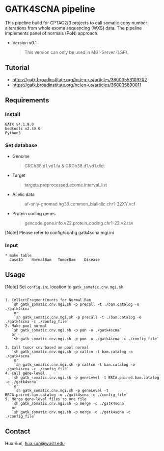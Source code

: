GATK4SCNA pipeline
==================

This pipeline build for CPTAC2/3 projects to call somatic copy number alterations from  whole exome sequencing (WXS) data. The pipeline implements panel of normals (PoN) approach.


* Version v0.1
	
	> This version can only be used in MGI-Server (LSF).


Tutorial
---------------
* https://gatk.broadinstitute.org/hc/en-us/articles/360035531092#2
* https://gatk.broadinstitute.org/hc/en-us/articles/360035890011

Requirements
-------------

### Install

```
GATK v4.1.9.0
bedtools v2.30.0
Python3
```

### Set database

* Genome

	> GRCh38.d1.vd1.fa & GRCh38.d1.vd1.dict

* Target

	> targets.preprocessed.exome.interval_list
	
* Allelic data

	> af-only-gnomad.hg38.common_biallelic.chr1-22XY.vcf

* Protein coding genes

	> gencode.gene.info.v22.protein_coding.chr1-22.v2.tsv


[Note] Please refer to config/config.gatk4scna.mgi.ini


### Input

```
* make table
  CaseID	NormalBam	TumorBam	Disease
```



Usage
-------

[Note] Set `config.ini` location to `gatk_somatic.cnv.mgi.sh`

```

1. CollectFragmentCounts for Normal Bam
   `sh gatk_somatic.cnv.mgi.sh -p precall -t ./bam.catalog -o ./gatk4scna`
    or
    `sh gatk_somatic.cnv.mgi.sh -p precall -t ./bam.catalog -o ./gatk4scna -c ./config_file`
2. Make pool normal
   `sh gatk_somatic.cnv.mgi.sh -p pon -o ./gatk4scna`
   or
   `sh gatk_somatic.cnv.mgi.sh -p pon -o ./gatk4scna -c ./config_file`
    
3. Call tumor cnv based on pool normal
   `sh gatk_somatic.cnv.mgi.sh -p callcn -t bam.catalog -o ./gatk4scna`
    or
    `sh gatk_somatic.cnv.mgi.sh -p callcn -t bam.catalog -o ./gatk4scna -c ./config_file`
4. Call gene-level
   `sh gatk_somatic.cnv.mgi.sh -p geneLevel -t BRCA.paired.bam.catalog -o ./gatk4scna`
    or
    `sh gatk_somatic.cnv.mgi.sh -p geneLevel -t BRCA.paired.bam.catalog -o ./gatk4scna -c ./config_file`
5. Merge gene-level files to one file  
   `sh gatk_somatic.cnv.mgi.sh -p merge -o ./gatk4scna`
   or
   `sh gatk_somatic.cnv.mgi.sh -p merge -o ./gatk4scna -c ./config_file`

```


Contact
-------------
Hua Sun, <hua.sun@wustl.edu>

